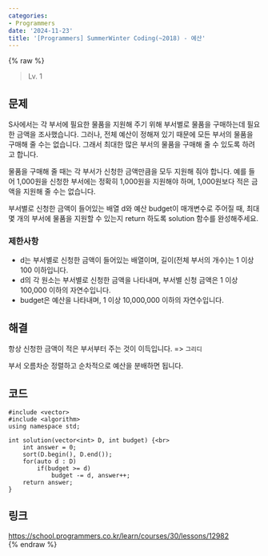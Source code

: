 ```yaml
---
categories:
- Programmers
date: '2024-11-23'
title: '[Programmers] SummerWinter Coding(~2018) - 예산'
---
```


{% raw %}
> Lv. 1<br>

## 문제
S사에서는 각 부서에 필요한 물품을 지원해 주기 위해 부서별로 물품을 구매하는데 필요한 금액을 조사했습니다. 그러나, 전체 예산이 정해져 있기 때문에 모든 부서의 물품을 구매해 줄 수는 없습니다. 그래서 최대한 많은 부서의 물품을 구매해 줄 수 있도록 하려고 합니다.

물품을 구매해 줄 때는 각 부서가 신청한 금액만큼을 모두 지원해 줘야 합니다. 예를 들어 1,000원을 신청한 부서에는 정확히 1,000원을 지원해야 하며, 1,000원보다 적은 금액을 지원해 줄 수는 없습니다.

부서별로 신청한 금액이 들어있는 배열 d와 예산 budget이 매개변수로 주어질 때, 최대 몇 개의 부서에 물품을 지원할 수 있는지 return 하도록 solution 함수를 완성해주세요.

### 제한사항
-   d는 부서별로 신청한 금액이 들어있는 배열이며, 길이(전체 부서의 개수)는 1 이상 100 이하입니다.
-   d의 각 원소는 부서별로 신청한 금액을 나타내며, 부서별 신청 금액은 1 이상 100,000 이하의 자연수입니다.
-   budget은 예산을 나타내며, 1 이상 10,000,000 이하의 자연수입니다.

## 해결
항상 신청한 금액이 적은 부서부터 주는 것이 이득입니다. => `그리디`<br>

부서 오름차순 정렬하고 순차적으로 예산을 분배하면 됩니다.

## 코드
```
#include <vector>
#include <algorithm>
using namespace std;

int solution(vector<int> D, int budget) {<br>
    int answer = 0;
    sort(D.begin(), D.end());
    for(auto d : D)
        if(budget >= d)
            budget -= d, answer++;
    return answer;
}
```

## 링크
https://school.programmers.co.kr/learn/courses/30/lessons/12982<br>
{% endraw %}